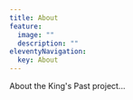 ```yaml
---
title: About
feature:
  image: ""
  description: ""
eleventyNavigation:
  key: About
---
```


About the King's Past project...
